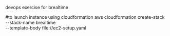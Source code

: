 devops exercise for brealtime

#to launch instance using cloudformation
aws cloudformation create-stack --stack-name brealtime \
--template-body file://ec2-setup.yaml
